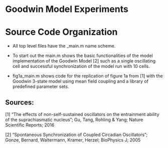 # Goodwin Model Experiments

# Source Code Organization

- All top level files have the _main.m name scheme. 

- To start out the main.m shows the basic functionalities of the model implementation of the Goodwin Model [2] 
such as a single oscillating cell and successful synchronization of the model run with 10 cells.

- fig1a_main.m shows code for the replication of figure 1a from [1] with the Goodwin 
3-state model using mean field coupling and a library of predefined parameter sets.


## Sources:
[1] “The effects of non-self-sustained oscillators on the entrainment ability of the suprachiasmatic nucleus”; Gu, Tang, Rohling & Yang; Nature Scientific Reports; 2016


[2] “Spontaneous Synchronization of Coupled Circadian Oscillators”; Gonze, Bernard, Waltermann, Kramer, Herzel; BioPhysics J; 2005